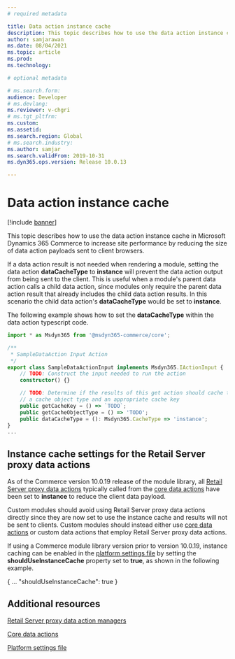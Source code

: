 ```yaml
---
# required metadata

title: Data action instance cache
description: This topic describes how to use the data action instance cache in Microsoft Dynamics 365 Commerce to reduce the size of the data action payload sent to the client browser to increase site performance. 
author: samjarawan
ms.date: 08/04/2021
ms.topic: article
ms.prod: 
ms.technology: 

# optional metadata

# ms.search.form: 
audience: Developer
# ms.devlang: 
ms.reviewer: v-chgri
# ms.tgt_pltfrm: 
ms.custom: 
ms.assetid: 
ms.search.region: Global
# ms.search.industry: 
ms.author: samjar
ms.search.validFrom: 2019-10-31
ms.dyn365.ops.version: Release 10.0.13

---
```


# Data action instance cache

[!include [banner](../includes/banner.md)]

This topic describes how to use the data action instance cache in Microsoft Dynamics 365 Commerce to increase site performance by reducing the size of data action payloads sent to client browsers. 

If a data action result is not needed when rendering a module, setting the data action **dataCacheType** to **instance** will prevent the data action output from being sent to the client. This is useful when a module's parent data action calls a child data action, since modules only require the parent data action result that already includes the child data action results. In this scenario the child data action's **dataCacheType** would be set to **instance**.

The following example shows how to set the **dataCacheType** within the data action typescript code.

```ts
import * as Msdyn365 from '@msdyn365-commerce/core';

/**
 * SampleDataAction Input Action
 */
export class SampleDataActionInput implements Msdyn365.IActionInput {
    // TODO: Construct the input needed to run the action
    constructor() {}

    // TODO: Determine if the results of this get action should cache the results and if so provide
    // a cache object type and an appropriate cache key
    public getCacheKey = () => `TODO`;
    public getCacheObjectType = () => 'TODO';
    public dataCacheType = (): Msdyn365.CacheType => 'instance';
}
...
```

## Instance cache settings for the Retail Server proxy data actions

As of the Commerce version 10.0.19 release of the module library, all [Retail Server proxy data actions](call-retail-server-apis.md#retail-server-proxy-data-action-managers) typically called from the [core data actions](core-data-actions.md) have been set to **instance** to reduce the client data payload.

Custom modules should avoid using Retail Server proxy data actions directly since they are now set to use the instance cache and results will not be sent to clients. Custom modules should instead either use [core data actions](core-data-actions.md) or custom data actions that employ Retail Server proxy data actions.

If using a Commerce module library version prior to version 10.0.19, instance caching can be enabled in the [platform settings file](platform-settings.md) by setting the **shouldUseInstanceCache** property set to **true**, as shown in the following example. 

{
    ...
    "shouldUseInstanceCache": true
}

## Additional resources

[Retail Server proxy data action managers](call-retail-server-apis.md#retail-server-proxy-data-action-managers)

[Core data actions](core-data-actions.md)

[Platform settings file](platform-settings.md)
